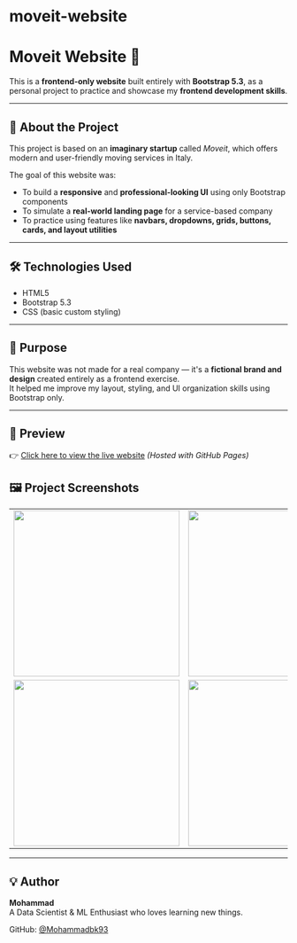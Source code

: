 # moveit-website

# Moveit Website 🚚

This is a **frontend-only website** built entirely with **Bootstrap 5.3**, as a personal project to practice and showcase my **frontend development skills**.

---

## 📌 About the Project

This project is based on an **imaginary startup** called _Moveit_, which offers modern and user-friendly moving services in Italy.

The goal of this website was:
- To build a **responsive** and **professional-looking UI** using only Bootstrap components
- To simulate a **real-world landing page** for a service-based company
- To practice using features like **navbars, dropdowns, grids, buttons, cards, and layout utilities**

---

## 🛠 Technologies Used

- HTML5  
- Bootstrap 5.3  
- CSS (basic custom styling)

---

## 🎯 Purpose

This website was not made for a real company — it's a **fictional brand and design** created entirely as a frontend exercise.  
It helped me improve my layout, styling, and UI organization skills using Bootstrap only.

---

## 📸 Preview

👉 [Click here to view the live website]([https://mohammadbk93.github.io/moveit-website/](https://moveit-website.onrender.com))  
*(Hosted with GitHub Pages)*

## 🖼️ Project Screenshots

<table>
  <tr>
    <td><img src="screenshot1.png" width="300"/></td>
    <td><img src="screenshot2.png" width="300"/></td>
  </tr>
  <tr>
    <td><img src="screenshot3.png" width="300"/></td>
    <td><img src="screenshot4.png" width="300"/></td>
  </tr>
</table>

---

## 💡 Author

**Mohammad**  
A Data Scientist & ML Enthusiast  who loves learning new things.

GitHub: [@Mohammadbk93](https://github.com/Mohammadbk93)
